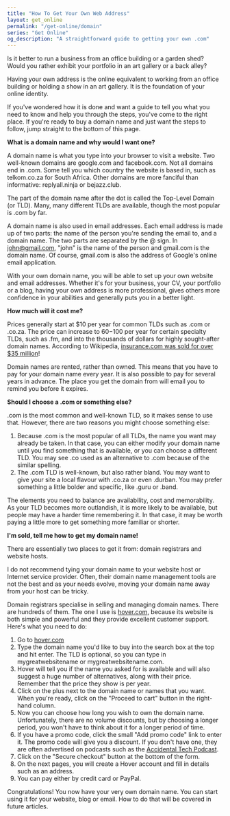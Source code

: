 ```yaml
---
title: "How To Get Your Own Web Address"
layout: get_online
permalink: "/get-online/domain"
series: "Get Online"
og_description: "A straightforward guide to getting your own .com" 
---
```


Is it better to run a business from an office building or a garden shed? Would you rather exhibit your portfolio in an art gallery or a back alley?

Having your own address is the online equivalent to working from an office building or holding a show in an art gallery. It is the foundation of your online identity.

If you've wondered how it is done and want a guide to tell you what you need to know and help you through the steps, you've come to the right place. If you're ready to buy a domain name and just want the steps to follow, jump straight to the bottom of this page.

**What is a domain name and why would I want one?**

A domain name is what you type into your browser to visit a website. Two well-known domains are google.com and facebook.com. Not all domains end in .com. Some tell you which country the website is based in, such as telkom.co.za for South Africa. Other domains are more fanciful than informative: replyall.ninja or bejazz.club.

The part of the domain name after the dot is called the Top-Level Domain (or TLD). Many, many different TLDs are available, though the most popular is .com by far.

A domain name is also used in email addresses. Each email address is made up of two parts: the name of the person you're sending the email to, and a domain name. The two parts are separated by the @ sign. In john@gmail.com, "john" is the name of the person and gmail.com is the domain name. Of course, gmail.com is also the address of Google's online email application.

With your own domain name, you will be able to set up your own website and email addresses. Whether it's for your business, your CV, your portfolio or a blog, having your own address is more professional, gives others more confidence in your abilities and generally puts you in a better light.

**How much will it cost me?**

Prices generally start at $10 per year for common TLDs such as .com or .co.za. The price can increase to $60-$100 per year for certain specialty TLDs, such as .fm, and into the thousands of dollars for highly sought-after domain names. According to Wikipedia, [insurance.com was sold for over $35 million](https://en.wikipedia.org/wiki/List_of_most_expensive_domain_names)!

Domain names are rented, rather than owned. This means that you have to pay for your domain name every year. It is also possible to pay for several years in advance. The place you get the domain from will email you to remind you before it expires.

**Should I choose a .com or something else?**

.com is the most common and well-known TLD, so it makes sense to use that. However, there are two reasons you might choose something else:

1. Because .com is the most popular of all TLDs, the name you want may already be taken. In that case, you can either modify your domain name until you find something that is available, or you can choose a different TLD. You may see .co used as an alternative to .com because of the similar spelling.
2. The .com TLD is well-known, but also rather bland. You may want to give your site a local flavour with .co.za or even .durban. You may prefer something a little bolder and specific, like .guru or .band.

The elements you need to balance are availability, cost and memorability. As your TLD becomes more outlandish, it is more likely to be available, but people may have a harder time remembering it. In that case, it may be worth paying a little more to get something more familiar or shorter.

**I'm sold, tell me how to get my domain name!**

There are essentially two places to get it from: domain registrars and website hosts.

I do not recommend tying your domain name to your website host or Internet service provider. Often, their domain name management tools are not the best and as your needs evolve, moving your domain name away from your host can be tricky.

Domain registrars specialise in selling and managing domain names. There are hundreds of them. The one I use is [hover.com](https://www.hover.com), because its website is both simple and powerful and they provide excellent customer support. Here's what you need to do:

1. Go to [hover.com](https://www.hover.com) 
1. Type the domain name you'd like to buy into the search box at the top and hit enter. The TLD is optional, so you can type in mygreatwebsitename or mygreatwebsitename.com.
1. Hover will tell you if the name you asked for is available and will also suggest a huge number of alternatives, along with their price. Remember that the price they show is per year.
1. Click on the plus next to the domain name or names that you want. When you're ready, click on the "Proceed to cart" button in the right-hand column.
1. Now you can choose how long you wish to own the domain name. Unfortunately, there are no volume discounts, but by choosing a longer period, you won't have to think about it for a longer period of time.
1. If you have a promo code, click the small "Add promo code" link to enter it. The promo code will give you a discount. If you don't have one, they are often advertised on podcasts such as the [Accidental Tech Podcast](http://atp.fm).
1. Click on the "Secure checkout" button at the bottom of the form.
1. On the next pages, you will create a Hover account and fill in details such as an address.
1. You can pay either by credit card or PayPal.

Congratulations! You now have your very own domain name. You can start using it for your website, blog or email. How to do that will be covered in future articles.
